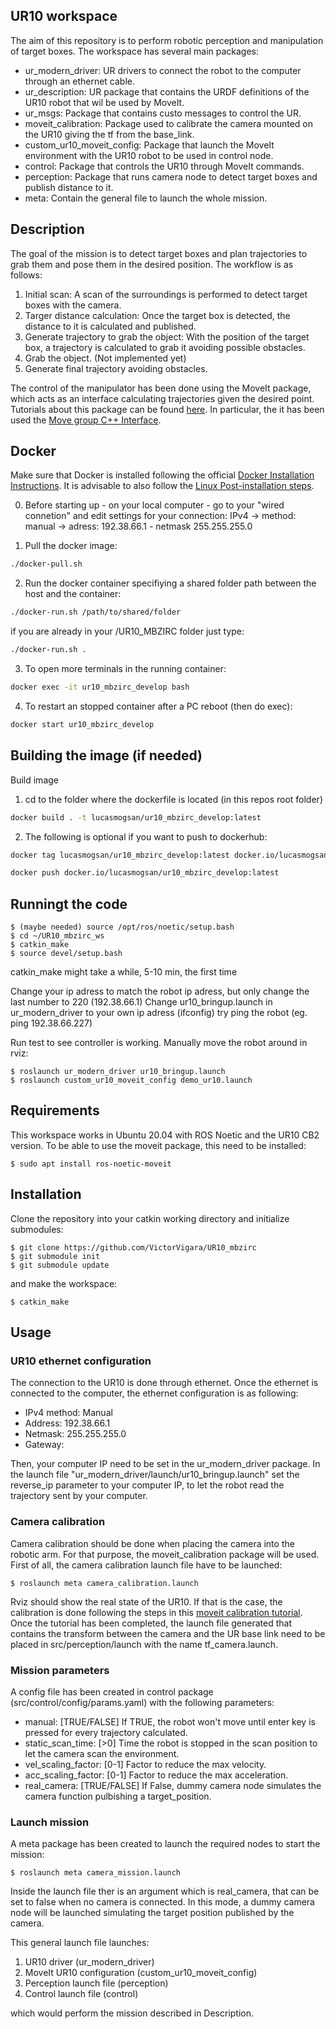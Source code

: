 ## UR10 workspace

The aim of this repository is to perform robotic perception and manipulation of target boxes. The workspace has several main packages: 

* ur_modern_driver: UR drivers to connect the robot to the computer through an ethernet cable. 
* ur_description: UR package that contains the URDF definitions of the UR10 robot that wil be used by MoveIt. 
* ur_msgs: Package that contains custo messages to control the UR. 
* moveit_calibration: Package used to calibrate the camera mounted on the UR10 giving the tf from the base_link. 
* custom_ur10_moveit_config: Package that launch the MoveIt environment with the UR10 robot to be used in control node. 
* control: Package that controls the UR10 through MoveIt commands. 
* perception: Package that runs camera node to detect target boxes and publish distance to it. 
* meta: Contain the general file to launch the whole mission. 

## Description

The goal of the mission is to detect target boxes and plan trajectories to grab them and pose them in the desired position. The workflow is as follows: 

1. Initial scan: A scan of the surroundings is performed to detect target boxes with the camera. 
2. Targer distance calculation: Once the target box is detected, the distance to it is calculated and published. 
3. Generate trajectory to grab the object: With the position of the target box, a trajectory is calculated to grab it avoiding possible obstacles. 
4. Grab the object. (Not implemented yet)
5. Generate final trajectory avoiding obstacles. 

The control of the manipulator has been done using the MoveIt package, which acts as an interface calculating trajectories given the desired point. Tutorials about this package can be found [here](https://ros-planning.github.io/moveit_tutorials/). In particular, the it has been used the [Move group C++ Interface](https://ros-planning.github.io/moveit_tutorials/doc/move_group_interface/move_group_interface_tutorial.html). 




 ## Docker
Make sure that Docker is installed following the official [Docker Installation Instructions](https://docs.docker.com/engine/install/). It is advisable to also follow the [Linux Post-installation steps](https://docs.docker.com/engine/install/linux-postinstall/).

0. Before starting up - on your local computer - go to your "wired connetion" and edit settings for your connection:
IPv4 -> method: manual -> adress: 192.38.66.1 - netmask 255.255.255.0

1. Pull the docker image:
```bash
./docker-pull.sh
```

2. Run the docker container specifiying a shared folder path between the host and the container:
```bash
./docker-run.sh /path/to/shared/folder
```

if you are already in your /UR10_MBZIRC folder just type:
```bash
./docker-run.sh .
```

3. To open more terminals in the running container:

```bash
docker exec -it ur10_mbzirc_develop bash
```

4. To restart an stopped container after a PC reboot (then do exec):

```bash
docker start ur10_mbzirc_develop
```

## Building the image (if needed)
Build image
1. cd to the folder where the dockerfile is located (in this repos root folder)
```bash
docker build . -t lucasmogsan/ur10_mbzirc_develop:latest
```
2. The following is optional if you want to push to dockerhub:
```bash
docker tag lucasmogsan/ur10_mbzirc_develop:latest docker.io/lucasmogsan/ur10_mbzirc_develop:latest
```

```bash
docker push docker.io/lucasmogsan/ur10_mbzirc_develop:latest
```



## Runningt the code


```
$ (maybe needed) source /opt/ros/noetic/setup.bash
$ cd ~/UR10_mbzirc_ws
$ catkin_make
$ source devel/setup.bash
```
catkin_make might take a while, 5-10 min, the first time



Change your ip adress to match the robot ip adress, but only change the last number to 220 (192.38.66.1)
Change ur10_bringup.launch in ur_modern_driver to your own ip adress (ifconfig)
try ping the robot (eg. ping 192.38.66.227)



Run test to see controller is working. Manually move the robot around in rviz:
```
$ roslaunch ur_modern_driver ur10_bringup.launch
$ roslaunch custom_ur10_moveit_config demo_ur10.launch
```



## Requirements
This workspace works in Ubuntu 20.04 with ROS Noetic and the UR10 CB2 version. 
To be able to use the moveit package, this need to be installed:  
```
$ sudo apt install ros-noetic-moveit 
```
 
## Installation
Clone the repository into your catkin working directory and initialize submodules: 
```
$ git clone https://github.com/VictorVigara/UR10_mbzirc
$ git submodule init
$ git submodule update 
```
and make the workspace: 
```
$ catkin_make
```

## Usage

### UR10 ethernet configuration
The connection to the UR10 is done through ethernet. Once the ethernet is connected to the computer, the ethernet configuration is as following:
* IPv4 method: Manual
* Address: 192.38.66.1
* Netmask: 255.255.255.0
* Gateway: 

Then, your computer IP need to be set in the ur_modern_driver package. In the launch file "ur_modern_driver/launch/ur10_bringup.launch" set the reverse_ip parameter to your computer IP, to let the robot read the trajectory sent by your computer. 


### Camera calibration
Camera calibration should be done when placing the camera into the robotic arm. For that purpose, the moveit_calibration package will be used. First of all, the camera calibration launch file have to be launched: 
```
$ roslaunch meta camera_calibration.launch
```
Rviz should show the real state of the UR10. If that is the case, the calibration is done following the steps in this [moveit calibration tutorial](https://ros-planning.github.io/moveit_tutorials/doc/hand_eye_calibration/hand_eye_calibration_tutorial.html). 
Once the tutorial has been completed, the launch file generated that contains the transform between the camera and the UR base link need to be placed in src/perception/launch with the name tf_camera.launch. 

### Mission parameters
A config file has been created in control package (src/control/config/params.yaml) with the following parameters: 
* manual: [TRUE/FALSE] If TRUE, the robot won't move until enter key is pressed for every trajectory calculated. 
* static_scan_time: [>0] Time the robot is stopped in the scan position to let the camera scan the environment. 
* vel_scaling_factor: [0-1] Factor to reduce the max velocity.
* acc_scaling_factor: [0-1] Factor to reduce the max acceleration.
* real_camera: [TRUE/FALSE] If False, dummy camera node simulates the camera function pulbishing a target_position. 


### Launch mission

A meta package has been created to launch the required nodes to start the mission: 

```
$ roslaunch meta camera_mission.launch
```

Inside the launch file ther is an argument which is real_camera, that can be set to false when no camera is connected. In this mode, a dummy camera node will be launched simulating the target position published by the camera. 

This general launch file launches: 
1) UR10 driver (ur_modern_driver)
2) MoveIt UR10 configuration (custom_ur10_moveit_config)
3) Perception launch file (perception) 
4) Control launch file (control)

which would perform the mission described in Description. 

